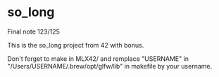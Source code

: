 # so_long

Final note 123/125

This is the so_long project from 42 with bonus.

Don't forget to make in MLX42/ and remplace "USERNAME" in "/Users/USERNAME/.brew/opt/glfw/lib" in makefile by 
your username.
